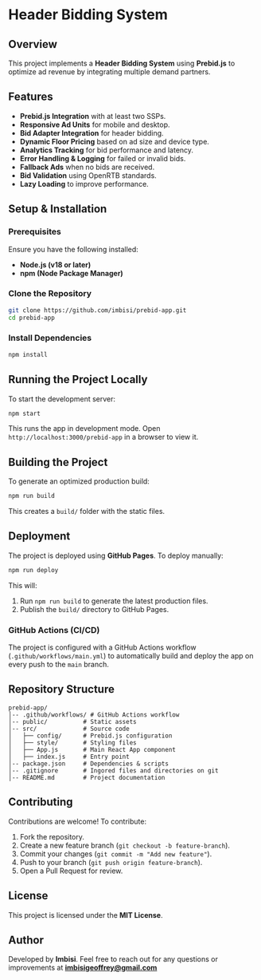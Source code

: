 # Header Bidding System

## Overview
This project implements a **Header Bidding System** using **Prebid.js** to optimize ad revenue by integrating multiple demand partners.

## Features
- **Prebid.js Integration** with at least two SSPs.
- **Responsive Ad Units** for mobile and desktop.
- **Bid Adapter Integration** for header bidding.
- **Dynamic Floor Pricing** based on ad size and device type.
- **Analytics Tracking** for bid performance and latency.
- **Error Handling & Logging** for failed or invalid bids.
- **Fallback Ads** when no bids are received.
- **Bid Validation** using OpenRTB standards.
- **Lazy Loading** to improve performance.

## Setup & Installation

### Prerequisites
Ensure you have the following installed:
- **Node.js (v18 or later)**
- **npm (Node Package Manager)**

### Clone the Repository
```sh
git clone https://github.com/imbisi/prebid-app.git
cd prebid-app
```

### Install Dependencies
```sh
npm install
```

## Running the Project Locally
To start the development server:
```sh
npm start
```
This runs the app in development mode. Open `http://localhost:3000/prebid-app` in a browser to view it.

## Building the Project
To generate an optimized production build:
```sh
npm run build
```
This creates a `build/` folder with the static files.

## Deployment
The project is deployed using **GitHub Pages**. To deploy manually:
```sh
npm run deploy
```
This will:
1. Run `npm run build` to generate the latest production files.
2. Publish the `build/` directory to GitHub Pages.

### GitHub Actions (CI/CD)
The project is configured with a GitHub Actions workflow (`.github/workflows/main.yml`) to automatically build and deploy the app on every push to the `main` branch.

## Repository Structure
```
prebid-app/
│-- .github/workflows/ # GitHub Actions workflow
│-- public/          # Static assets
│-- src/             # Source code
│   ├── config/      # Prebid.js configuration
│   ├── style/       # Styling files
│   ├── App.js       # Main React App component
│   ├── index.js     # Entry point
│-- package.json     # Dependencies & scripts
│-- .gitignore       # Ingored files and directories on git
│-- README.md        # Project documentation
```

## Contributing
Contributions are welcome! To contribute:
1. Fork the repository.
2. Create a new feature branch (`git checkout -b feature-branch`).
3. Commit your changes (`git commit -m "Add new feature"`).
4. Push to your branch (`git push origin feature-branch`).
5. Open a Pull Request for review.

## License
This project is licensed under the **MIT License**.

## Author
Developed by **Imbisi**. Feel free to reach out for any questions or improvements at **imbisigeoffrey@gmail.com**

